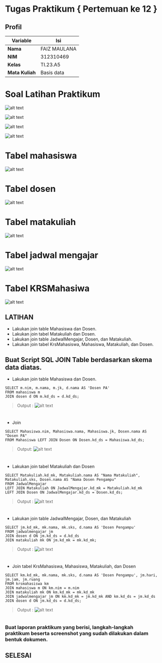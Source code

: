 # Tugas Praktikum { Pertemuan ke 12 }

## Profil
| Variable | Isi |
| -------- | --- |
| **Nama** | FAIZ MAULANA |
| **NIM** | 312310469 |
| **Kelas** | TI.23.A5 |
| **Mata Kuliah** | Basis data |

# Soal Latihan Praktikum 

![alt text](<gambar/tabel M.png>)

![alt text](<gambar/tabel D&MK.png>)

![alt text](<gambar/tabel JM.png>)

![alt text](<gambar/tabel KRSM.png>)

# Tabel mahasiswa
![alt text](<gambar/img 1.png>)

# Tabel dosen
![alt text](<gambar/img 2.png>)

# Tabel matakuliah
![alt text](<gambar/img 3.png>)

# Tabel jadwal mengajar
![alt text](<gambar/img 4.png>)

# Tabel KRSMahasiwa
![alt text](<gambar/img 5.png>)

## LATIHAN

- Lakukan join table Mahasiswa dan Dosen.
- Lakukan join tabel Matakuliah dan Dosen.
- Lakukan join table JadwalMengajar, Dosen, dan Matakuliah.
- Lakukan join tabel KrsMahasiswa, Mahasiswa, Matakuliah, dan Dosen.

## Buat Script SQL JOIN Table berdasarkan skema data diatas.

- Lakukan join table Mahasiswa dan Dosen.
```
SELECT m.nim, m.nama, m.jk, d.nama AS 'Dosen PA'
FROM mahasiswa m
JOIN dosen d ON m.kd_ds = d.kd_ds;
```
>Output :
![alt text](<gambar/img 6.png>)
#
- Join
```
SELECT Mahasiswa.nim, Mahasiswa.nama, Mahasiswa.jk, Dosen.nama AS "Dosen PA"
FROM Mahasiswa LEFT JOIN Dosen ON Dosen.kd_ds = Mahasiswa.kd_ds;
```
>Output:
![alt text](<gambar/img 7.png>)
#

- Lakukan join tabel Matakuliah dan Dosen
```
SELECT Matakuliah.kd_mk, Matakuliah.nama AS "Nama Matakuliah", Matakuliah.sks, Dosen.nama AS "Nama Dosen Pengampu"
FROM JadwalMengajar
LEFT JOIN Matakuliah ON JadwalMengajar.kd_mk = Matakuliah.kd_mk
LEFT JOIN Dosen ON JadwalMengajar.kd_ds = Dosen.kd_ds;
```
>Output :
![alt text](<gambar/img 8.png>)
#
- Lakukan join table JadwalMengajar, Dosen, dan Matakuliah
```
SELECT jm.kd_mk, mk.nama, mk.sks, d.nama AS 'Dosen Pengampu'
FROM jadwalmengajar jm
JOIN dosen d ON jm.kd_ds = d.kd_ds
JOIN matakuliah mk ON jm.kd_mk = mk.kd_mk;
```
>Output :
![alt text](<gambar/img 9.png>)
#
-  Join tabel KrsMahasiswa, Mahasiswa, Matakuliah, dan Dosen
```
SELECT km.kd_mk, mk.nama, mk.sks, d.nama AS 'Dosen Pengampu', jm.hari, jm.jam, jm.ruang
FROM krsmahasiswa km
JOIN mahasiswa m ON km.nim = m.nim
JOIN matakuliah mk ON km.kd_mk = mk.kd_mk
JOIN jadwalmengajar jm ON km.kd_mk = jm.kd_mk AND km.kd_ds = jm.kd_ds
JOIN dosen d ON jm.kd_ds = d.kd_ds;
```
>Output :
![alt text](<gambar/img 10.png>)
#

### Buat laporan praktikum yang berisi, langkah-langkah praktikum beserta screenshot yang sudah dilakukan dalam bentuk dokumen.

## SELESAI

